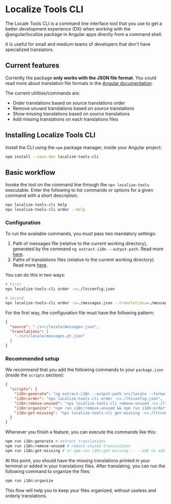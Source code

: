 # Localize Tools CLI

The Locale Tools CLI is a command line interface tool that you use to get a better development experience (DX) when working with the @angular/localize package in Angular apps directly from a command shell.

It is useful for small and medium teams of developers that don't have specialized translators.

## Current features

Currently the package **only works with the JSON file format**. You could read more about translation file formats in the [Angular documentation](https://angular.io/guide/i18n-common-translation-files#change-the-source-language-file-format).

The current utilities/commands are:

- Order translations based on source translations order
- Remove unused translations based on source translations
- Show missing translations based on source translations
- Add missing translations on each translations files

## Installing Localize Tools CLI

Install the CLI using the `npm` package manager, inside your Angular project:

```bash
npm install --save-dev localize-tools-cli
```

## Basic workflow

Invoke the tool on the command line through the `npx localize-tools` executable.
Enter the following to list commands or options for a given command with a short description.

```bash
npx localize-tools-cli help
npx localize-tools-cli order --help
```

### Configuration

To run the available commands, you must pass two mandatory settings:

1. Path of messages file (relative to the current working directory), generated by the command `ng extract-i18n --output-path`. Read more [here](https://angular.io/guide/i18n-common-translation-files#extract-the-source-language-file).
2. Paths of translations files (relative to the current working directory). Read more [here](https://angular.io/guide/i18n-common-translation-files#create-a-translation-file-for-each-language).

You can do this in two ways:

```bash
# First
npx localize-tools-cli order -c=./ltcconfig.json

# Second
npx localize-tools-cli order -s=./messages.json --translations=./messages.pt.json,./messages.es.json
```

For the first way, the configuration file must have the following pattern:

```json
{
  "source": "./src/locale/messages.json",
  "translations": [
    "./src/locale/messages.pt.json"
  ]
}
```

### Recommended setup

We recommend that you add the following commands to your `package.json` (inside the `scripts` section):

```json
{
  "scripts": {
    "i18n:generate": "ng extract-i18n --output-path src/locale --format json",
    "i18n:order": "npx localize-tools-cli order -c=./ltcconfig.json",
    "i18n:remove-unused": "npx localize-tools-cli remove-unused -c=./ltcconfig.json",
    "i18n:organize": "npm run i18n:remove-unused && npm run i18n:order",
    "i18n:get-missing": "npx localize-tools-cli get-missing -c=./ltcconfig.json"
  }
}
```

Whenever you finish a feature, you can execute the commands like this:

```bash
npm run i18n:generate # extract translations
npm run i18n:remove-unused # remove unused translations
npm run i18n:get-missing # or npm run i18n:get-missing -- --add to add missing keys directly to files
```

At this point, you should have the missing translations printed in your terminal or added in your translations files.
After translating, you can run the following command to organize the files:

```bash
npm run i18n:organize
```

This flow will help you to keep your files organized, without useless and orderly translations.
